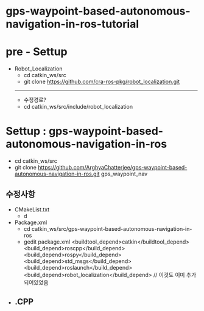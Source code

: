 # gps-waypoint-based-autonomous-navigation-in-ros-tutorial

# pre - Settup

- Robot_Localization
  - cd catkin_ws/src
  - git clone https://github.com/cra-ros-pkg/robot_localization.git
  ---
  - 수정경로?
  - cd catkin_ws/src/include/robot_localization

# Settup : gps-waypoint-based-autonomous-navigation-in-ros
- cd catkin_ws/src
- git clone https://github.com/ArghyaChatterjee/gps-waypoint-based-autonomous-navigation-in-ros.git gps_waypoint_nav

## 수정사항
- CMakeList.txt
  - d
- Package.xml 
  - cd catkin_ws/src/gps-waypoint-based-autonomous-navigation-in-ros
  - gedit package.xml
    <buildtool_depend>catkin</buildtool_depend>
    <build_depend>roscpp</build_depend>
    <build_depend>rospy</build_depend>
    <build_depend>std_msgs</build_depend>
    <build_depend>roslaunch</build_depend>
    <build_depend>robot_localization</build_depend> // 이것도 이미 추가되어있었음
- .CPP
  - 
